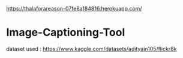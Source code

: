 https://thalaforareason-07fe8a184816.herokuapp.com/




# Image-Captioning-Tool

dataset used : https://www.kaggle.com/datasets/adityajn105/flickr8k
